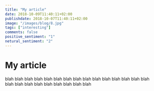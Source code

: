 ```yaml
---
title: "My article"
date: 2018-10-09T11:40:11+02:00
publishdate: 2018-10-07T11:40:11+02:00
image: "/images/blog/8.jpg"
tags: ["interesting"]
comments: false
positive_sentiment: "1"
netural_sentiment: "2"
---
```

# My article
blah blah blah blah blah blah blah blah blah blah blah blah blah blah blah blah blah blah blah blah blah blah blah blah